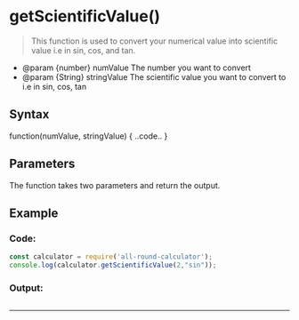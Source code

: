 # getScientificValue()

> This function is used to convert your numerical value into scientific value i.e in sin, cos, and tan.

- @param {number} numValue The number you want to convert
- @param {String} stringValue The scientific value you want to convert to i.e in sin, cos, tan 

## Syntax

function(numValue, stringValue) { ..code.. }

## Parameters

The function takes two parameters and return the output.

## Example

### Code:
```js
const calculator = require('all-round-calculator');
console.log(calculator.getScientificValue(2,"sin"));
```

### Output:
```bash

```

---
